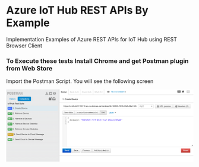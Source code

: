 # Azure IoT Hub REST APIs By Example
Implementation Examples of Azure REST APIs for IoT Hub using REST Browser Client

### To Execute these tests Install Chrome and get Postman plugin from Web Store
Import the Postman Script. You will see the following screen

![Imported Script](/images/importscript.png "Imported Script")
